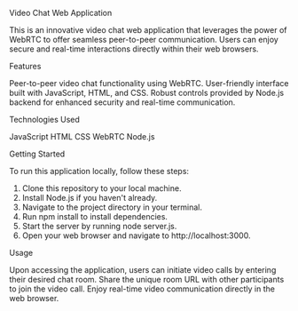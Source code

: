 Video Chat Web Application

This is an innovative video chat web application that leverages the power of WebRTC to offer seamless peer-to-peer communication. Users can enjoy secure and real-time interactions directly within their web browsers.

Features

Peer-to-peer video chat functionality using WebRTC.
User-friendly interface built with JavaScript, HTML, and CSS.
Robust controls provided by Node.js backend for enhanced security and real-time communication.

Technologies Used

JavaScript
HTML
CSS
WebRTC
Node.js

Getting Started

To run this application locally, follow these steps:
1.	Clone this repository to your local machine.
2.	Install Node.js if you haven't already.
3.	Navigate to the project directory in your terminal.
4.	Run npm install to install dependencies.
5.	Start the server by running node server.js.
6.	Open your web browser and navigate to http://localhost:3000.

Usage

Upon accessing the application, users can initiate video calls by entering their desired chat room.
Share the unique room URL with other participants to join the video call.
Enjoy real-time video communication directly in the web browser.
